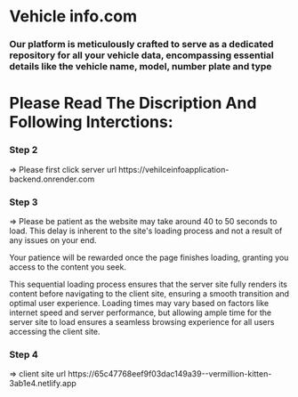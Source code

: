 <h1>Vehicle info.com</h1>
<h3> Our platform is meticulously crafted to serve as a dedicated repository for all your vehicle data, encompassing essential details like the vehicle name, model, number plate and type</h3>



<h1>Please Read The Discription And Following Interctions:</h1>

<h3>Step 2</h3> => Please first click  server url https://vehilceinfoapplication-backend.onrender.com

<h3>Step 3</h3> => Please be patient as the website may take around 40 to 50 seconds to load. This delay is inherent to the site's loading process and not a result of any issues on your end. 

Your patience will be rewarded once the page finishes loading, granting you access to the content you seek. 

This sequential loading process ensures that the server site fully renders its content before navigating to the client site, ensuring a smooth transition and optimal user experience. Loading times may vary based on factors like internet speed and server performance, but allowing ample time for the server site to load ensures a seamless browsing experience for all users accessing the client site.

<h3>Step 4</h3> => client site url https://65c47768eef9f03dac149a39--vermillion-kitten-3ab1e4.netlify.app


